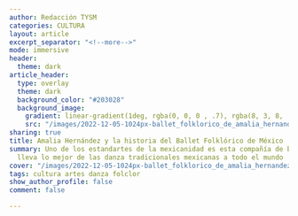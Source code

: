 ```yaml
---
author: Redacción TYSM
categories: CULTURA
layout: article
excerpt_separator: "<!--more-->"
mode: immersive
header:
  theme: dark
article_header:
  type: overlay
  theme: dark
  background_color: "#203028"
  background_image:
    gradient: linear-gradient(1deg, rgba(0, 0, 0 , .7), rgba(8, 3, 8, .9))
    src: "/images/2022-12-05-1024px-ballet_folklorico_de_amalia_hernandez_.jpeg"
sharing: true
title: Amalia Hernández y la historia del Ballet Folklórico de México
summary: Uno de los estandartes de la mexicanidad es esta compañía de bailarines que
  lleva lo mejor de las danza tradicionales mexicanas a todo el mundo
cover: "/images/2022-12-05-1024px-ballet_folklorico_de_amalia_hernandez_.jpeg"
tags: cultura artes danza folclor
show_author_profile: false
comment: false

---
```

